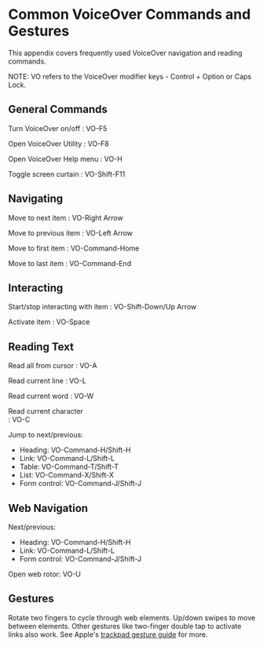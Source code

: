 # Common VoiceOver Commands and Gestures

This appendix covers frequently used VoiceOver navigation and reading commands.

NOTE: VO refers to the VoiceOver modifier keys - Control + Option or Caps Lock.

## General Commands

Turn VoiceOver on/off
: VO-F5  

Open VoiceOver Utility
: VO-F8

Open VoiceOver Help menu
: VO-H

Toggle screen curtain
: VO-Shift-F11

## Navigating

Move to next item
: VO-Right Arrow

Move to previous item
: VO-Left Arrow

Move to first item
: VO-Command-Home

Move to last item
: VO-Command-End

## Interacting

Start/stop interacting with item
: VO-Shift-Down/Up Arrow

Activate item
: VO-Space

## Reading Text

Read all from cursor
: VO-A

Read current line
: VO-L

Read current word
: VO-W

Read current character  
: VO-C

Jump to next/previous:

- Heading: VO-Command-H/Shift-H
- Link: VO-Command-L/Shift-L
- Table: VO-Command-T/Shift-T
- List: VO-Command-X/Shift-X
- Form control: VO-Command-J/Shift-J

## Web Navigation

Next/previous:

- Heading: VO-Command-H/Shift-H
- Link: VO-Command-L/Shift-L
- Form control: VO-Command-J/Shift-J

Open web rotor: VO-U

## Gestures

Rotate two fingers to cycle through web elements. Up/down swipes to move between elements. Other gestures like two-finger double tap to activate links also work. See Apple's [trackpad gesture guide](https://support.apple.com/en-gb/guide/voiceover-guide/vpav1109/10/web/1#10) for more.
